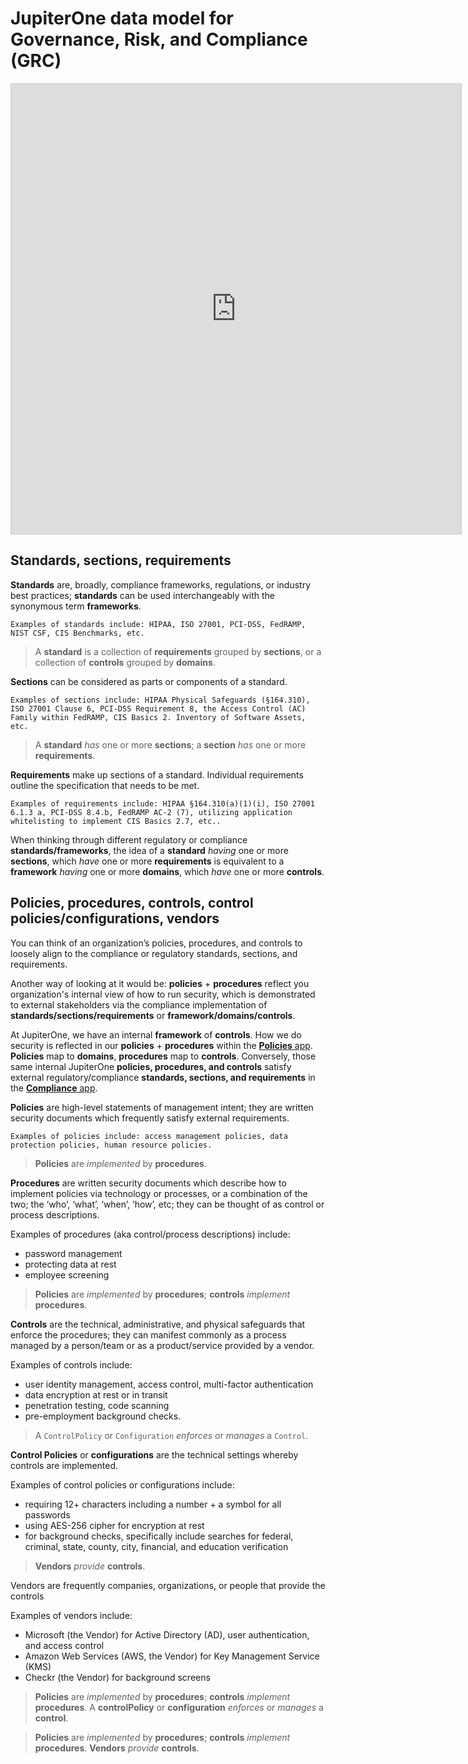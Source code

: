 # JupiterOne data model for Governance, Risk, and Compliance (GRC)

<iframe src="https://my.mindnode.com/2ayndotqvjEJ3qAeEfwyy6sgkRciyxRvH1sgpYw4/em#333.4,207.2,-2" frameborder="0" marginheight="0" marginwidth="0" style="border: 1px solid rgb(204, 204, 204); width: 720px; height: 720px;" onmousewheel=""></iframe>

## Standards, sections, requirements

**Standards** are, broadly, compliance frameworks, regulations, or industry best practices; **standards** can be used interchangeably with the synonymous term **frameworks**.

    Examples of standards include: HIPAA, ISO 27001, PCI-DSS, FedRAMP, NIST CSF, CIS Benchmarks, etc.

> A **standard** is a collection of **requirements** grouped by **sections**, 
> or a collection of **controls** grouped by **domains**.

**Sections** can be considered as parts or components of a standard. 

    Examples of sections include: HIPAA Physical Safeguards (§164.310), ISO 27001 Clause 6, PCI-DSS Requirement 8, the Access Control (AC) Family within FedRAMP, CIS Basics 2. Inventory of Software Assets, etc.

> A **standard** _has_ one or more **sections**; a **section** _has_ one or more
> **requirements**. 

**Requirements** make up sections of a standard. Individual requirements outline
the specification that needs to be met. 

    Examples of requirements include: HIPAA §164.310(a)(1)(i), ISO 27001 6.1.3 a, PCI-DSS 8.4.b, FedRAMP AC-2 (7), utilizing application whitelisting to implement CIS Basics 2.7, etc..

When thinking through different regulatory or compliance
**standards/frameworks**, the idea of a **standard** _having_ one or more
**sections**, which _have_ one or more **requirements** is equivalent to a
**framework** _having_ one or more **domains**, which _have_ one or more
**controls**.

## Policies, procedures, controls, control policies/configurations, vendors

You can think of an organization’s policies, procedures, and controls to loosely
align to the compliance or regulatory standards, sections, and requirements.

Another way of looking at it would be: **policies** + **procedures** reflect you
organization's internal view of how to run security, which is demonstrated to
external stakeholders via the compliance implementation of
**standards/sections/requirements** or **framework/domains/controls**.

At JupiterOne, we have an internal **framework** of **controls**. How we do
security is reflected in our **policies** + **procedures** within the
[**Policies** app](https://j1.apps.us.jupiterone.io/policies/overview).
**Policies** map to **domains**, **procedures** map to **controls**. Conversely,
those same internal JupiterOne **policies, procedures, and controls** satisfy
external regulatory/compliance **standards, sections, and requirements** in the
[**Compliance** app](https://j1.apps.us.jupiterone.io/compliance).  

**Policies** are high-level statements of management intent; they are written
security documents which frequently satisfy external requirements. 

    Examples of policies include: access management policies, data protection policies, human resource policies.

> **Policies** are _implemented_ by **procedures**. 

**Procedures** are written security documents which describe how to implement
policies via technology or processes, or a combination of the two; 
the ‘who’, ‘what’, ‘when’, ‘how’, etc; they can be
thought of as control or process descriptions. 

Examples of procedures (aka control/process descriptions) include: 

- password management
- protecting data at rest 
- employee screening

> **Policies** are _implemented_ by **procedures**; **controls** _implement_
> **procedures**. 

**Controls** are the technical, administrative, and physical safeguards that
enforce the procedures; they can manifest commonly as a process managed by a
person/team or as a product/service provided by a vendor. 

Examples of controls include: 

- user identity management, access control, multi-factor authentication
- data encryption at rest or in transit
- penetration testing, code scanning
- pre-employment background checks.

> A `ControlPolicy` or `Configuration` _enforces_ or _manages_ a
> `Control`.

**Control Policies** or **configurations** are the technical settings whereby
controls are implemented. 

Examples of control policies or configurations include: 

- requiring 12+ characters including a number + a symbol for all passwords
- using AES-256 cipher for encryption at rest
- for background checks, specifically include searches for federal, criminal, state, county, city, financial, and education verification

> **Vendors** _provide_ **controls**. 

Vendors are frequently companies, organizations, or people that provide the controls

Examples of vendors include:

- Microsoft (the Vendor) for Active Directory (AD), user authentication, and access control
- Amazon Web Services (AWS, the Vendor) for Key Management Service (KMS)
- Checkr (the Vendor) for background screens

> **Policies** are _implemented_ by **procedures**; **controls** _implement_
> **procedures**. A **controlPolicy** or **configuration** _enforces_ or
> _manages_ a **control**.

> **Policies** are _implemented_ by **procedures**; **controls** _implement_
> **procedures**. **Vendors** _provide_ **controls**. 
